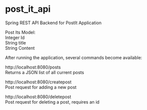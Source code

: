 # post_it_api
Spring REST API Backend for PostIt Application

Post Its Model:  
Integer Id  
String title  
String Content  

After running the application, several commands become available:  

http://localhost:8080/posts  
Returns a JSON list of all current posts  

http://localhost:8080/createpost  
Post request for adding a new post  

http://localhost:8080/deletepost  
Post request for deleting a post, requires an id  
